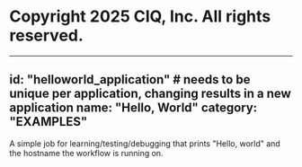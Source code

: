 # Copyright 2025 CIQ, Inc. All rights reserved.
---
id: "helloworld_application" # needs to be **unique** per application, changing results in a new application
name: "Hello, World"
category: "EXAMPLES"
---
A simple job for learning/testing/debugging that prints "Hello, world" and the hostname the workflow is running on.
